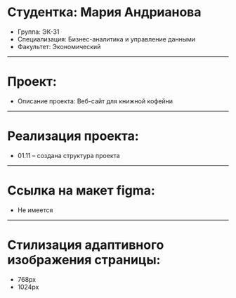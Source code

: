 # Студентка: Мария Андрианова
- Группа: ЭК-31
- Специализация: Бизнес-аналитика и управление данными
- Факультет: Экономический
---
# Проект: 
- Описание проекта: Веб-сайт для книжной кофейни
---
# Реализация проекта:
- 01.11 – создана структура проекта
---
# Ссылка на макет figma:
- Не имеется
---
# Стилизация адаптивного изображения страницы:
- 768px
- 1024px
